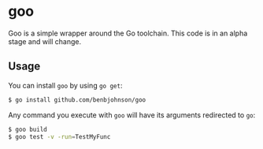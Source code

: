 goo 
===

Goo is a simple wrapper around the Go toolchain. This code is in an alpha
stage and will change.


## Usage

You can install `goo` by using `go get`:

```sh
$ go install github.com/benbjohnson/goo
```

Any command you execute with `goo` will have its arguments redirected to `go`:

```sh
$ goo build
$ goo test -v -run=TestMyFunc
```
